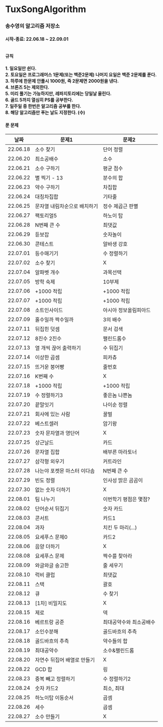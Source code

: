 # TuxSongAlgorithm

### 송수영의 알고리즘 저장소</br>
#### 시작-종료: 22.06.18 ~ 22.09.01 </br></br></br> 규칙 </br>
#### 1. 일요일만 쉰다. </br> 2. 토요일은 프로그래머스 1문제(또는 백준2문제) 나머지 요일은 백준 2문제를 푼다. </br> 3. 하루에 한문제 안풀시 1000원, 즉 2문제면 2000원을 낸다. </br> 4. 브론즈 5는 제외한다. </br> 5. 미리 풀기는 가능하지만, 레파지토리에는 당일날 올린다. </br> 6. 골드 5까지 열심히 PS를 공부한다. </br> 7. 일주일 중 한번은 알고리즘 공부를 한다. </br> 8. 해당 알고리즘만 푸는 날도 지정한다. (수) </br>
#### 푼 문제<br>

|날짜|문제1|문제2|
|------|---|---|
|22.06.18|소수 찾기|단어 정렬|
|22.06.20|최소공배수|소수|
|22.06.21|소수 구하기|평균 점수|
|22.06.22|별 찍기 - 13|분수의 합|
|22.06.23|약수 구하기|차집합|
|22.06.24|대칭차집합|기타줄|
|22.06.25|문자열 내림차순으로 배치하기|정수 제곱근 판별|
|22.06.27|팩토리얼5|하노이 탑|
|22.06.28|N번째 큰 수|최댓값|
|22.06.29|듣보잡|숫자놀이|
|22.06.30|콘테스트|알바생 강호|
|22.07.01|등수매기기|수 정렬하기|
|22.07.02|소수 찾기|X|
|22.07.04|알파벳 개수|과목선택|
|22.07.05|방학 숙제|10부제|
|22.07.06|+1000 적립|+1000 적립|
|22.07.07|+1000 적립|+1000 적립|
|22.07.08|소트인사이드|아시아 정보올림피아드|
|22.07.09|홀수일까 짝수일까|3의 배수|
|22.07.11|뒤집힌 덧셈|문서 검색|
|22.07.12|8진수 2진수|팰린드롬수|
|22.07.13|열 개씩 끊어 출력하기|수 뒤집기|
|22.07.14|이상한 곱셈|피카츄|
|22.07.15|뜨거운 붕어빵|줄번호|
|22.07.16|K번째 수|X|
|22.07.18|+1000 적립|+1000 적립|
|22.07.19|수 정렬하기3|좋은놈 나쁜놈|
|22.07.20|끝말잇기|나이순 정렬|
|22.07.21|회사에 있는 사람|꿀벌|
|22.07.22|베스트셀러|암기왕|
|22.07.23|숫자 문자열과 영단어|X|
|22.07.25|상근날드|카드|
|22.07.26|문자열 집합|배부른 마라토너|
|22.07.27|삼각형 외우기|커트라인|
|22.07.28|나는야 포켓몬 마스터 이다솜|N번째 큰 수|
|22.07.29|빈도 정렬|인사성 밝은 곰곰이|
|22.07.30|없는 숫자 더하기|X|
|22.08.01|팀 나누기|이번학기 평점은 몇점?|
|22.08.02|단어순서 뒤집기|숫자 카드|
|22.08.03|콘서트|카드1|
|22.08.04|과자|치킨 두 마리(...)|
|22.08.05|요세푸스 문제0|카드2|
|22.08.06|음양 더하기|X|
|22.08.08|요세푸스 문제|짝수를 찾아라|
|22.08.09|와글와글 숭고한|줄 세우기|
|22.08.10|럭비 클럽|최댓값|
|22.08.11|스택|괄호|
|22.08.12|큐|수 찾기|
|22.08.13|[1차] 비밀지도|X|
|22.08.15|제로|덱|
|22.08.16|베르트랑 공준|최대공약수와 최소공배수|
|22.08.17|소인수분해|골드바흐의 추측|
|22.08.18|골드바흐의 추측|약수들의 합|
|22.08.19|최대공약수|소수&팰린드롬|
|22.08.20|자연수 뒤집어 배열로 만들기|X|
|22.08.22|GCD 합|링|
|22.08.23|중복 빼고 정렬하기|수 정렬하기2|
|22.08.24|숫자 카드2|최소, 최대|
|22.08.25|하노이탑 이동순서|곱셈|
|22.08.26|세수|곱셈|
|22.08.27|소수 만들기|X|
